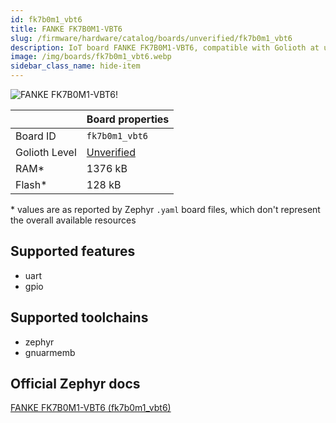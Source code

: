 ```yaml
---
id: fk7b0m1_vbt6
title: FANKE FK7B0M1-VBT6
slug: /firmware/hardware/catalog/boards/unverified/fk7b0m1_vbt6
description: IoT board FANKE FK7B0M1-VBT6, compatible with Golioth at unverified level.
image: /img/boards/fk7b0m1_vbt6.webp
sidebar_class_name: hide-item
---
```


[//]: # (This is an auto-generated file, do not edit! Changes to it will be lost upon re-generation)

![FANKE FK7B0M1-VBT6!](/img/boards/fk7b0m1_vbt6.webp "FANKE FK7B0M1-VBT6")

|                | Board properties     |
| -------------  | -------------------- |
| Board ID       | `fk7b0m1_vbt6` |
| Golioth Level  | [Unverified](/firmware/hardware#unverified-boards) |
| RAM*           | 1376 kB |
| Flash*         | 128 kB |

\* values are as reported by Zephyr `.yaml` board files, which don't represent the overall available resources



## Supported features

* uart
* gpio

## Supported toolchains

* zephyr
* gnuarmemb

## Official Zephyr docs

[FANKE FK7B0M1-VBT6 (fk7b0m1_vbt6)](https://docs.zephyrproject.org/latest/boards/fanke/fk7b0m1_vbt6/doc/index.html)
